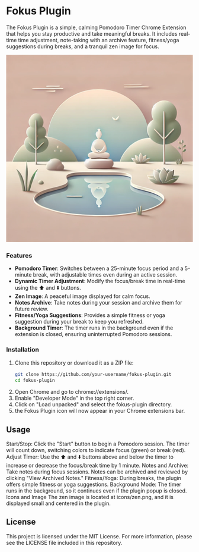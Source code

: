 # Fokus Plugin

The Fokus Plugin is a simple, calming Pomodoro Timer Chrome Extension that helps you stay productive and take meaningful breaks. It includes real-time time adjustment, note-taking with an archive feature, fitness/yoga suggestions during breaks, and a tranquil zen image for focus.

![Zen Image](icons/zen.png)

### Features
- **Pomodoro Timer**: Switches between a 25-minute focus period and a 5-minute break, with adjustable times even during an active session.
- **Dynamic Timer Adjustment**: Modify the focus/break time in real-time using the ⬆️ and ⬇️ buttons.
- **Zen Image**: A peaceful image displayed for calm focus.
- **Notes Archive**: Take notes during your session and archive them for future review.
- **Fitness/Yoga Suggestions**: Provides a simple fitness or yoga suggestion during your break to keep you refreshed.
- **Background Timer**: The timer runs in the background even if the extension is closed, ensuring uninterrupted Pomodoro sessions.

### Installation
1. Clone this repository or download it as a ZIP file:
   ```bash
   git clone https://github.com/your-username/fokus-plugin.git
   cd fokus-plugin
2. Open Chrome and go to chrome://extensions/.
3. Enable "Developer Mode" in the top right corner.
4. Click on "Load unpacked" and select the fokus-plugin directory.
5. the Fokus Plugin icon will now appear in your Chrome extensions bar.

## Usage
Start/Stop: Click the "Start" button to begin a Pomodoro session. The timer will count down, switching colors to indicate focus (green) or break (red).
Adjust Timer: Use the ⬆️ and ⬇️ buttons above and below the timer to increase or decrease the focus/break time by 1 minute.
Notes and Archive: Take notes during focus sessions. Notes can be archived and reviewed by clicking "View Archived Notes."
Fitness/Yoga: During breaks, the plugin offers simple fitness or yoga suggestions.
Background Mode: The timer runs in the background, so it continues even if the plugin popup is closed.
Icons and Image
The zen image is located at icons/zen.png, and it is displayed small and centered in the plugin.

## License
This project is licensed under the MIT License. For more information, please see the LICENSE file included in this repository.

